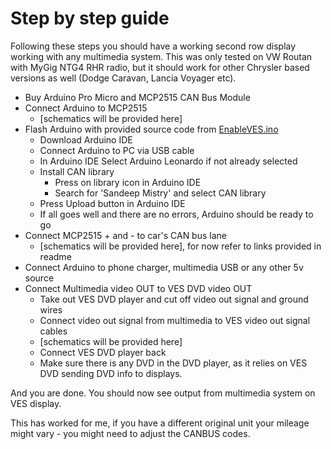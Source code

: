 # Step by step guide

Following these steps you should have a working second row display working with any multimedia system.
This was only tested on VW Routan with MyGig NTG4 RHR radio, but it should work for other 
Chrysler based versions as well (Dodge Caravan, Lancia Voyager etc).

* Buy Arduino Pro Micro and MCP2515 CAN Bus Module
* Connect Arduino to MCP2515
  * [schematics will be provided here]
* Flash Arduino with provided source code from [EnableVES.ino](src%2FEnableVES.ino)
  * Download Arduino IDE
  * Connect Arduino to PC via USB cable
  * In Arduino IDE Select Arduino Leonardo if not already selected
  * Install CAN library
    * Press on library icon in Arduino IDE
    * Search for 'Sandeep Mistry' and select CAN library
  * Press Upload button in Arduino IDE
  * If all goes well and there are no errors, Arduino should be ready to go
* Connect MCP2515 + and - to car's CAN bus lane
  * [schematics will be provided here], for now refer to links provided in readme
* Connect Arduino to phone charger, multimedia USB or any other 5v source
* Connect Multimedia video OUT to VES DVD video OUT
  * Take out VES DVD player and cut off video out signal and ground wires
  * Connect video out signal from multimedia to VES video out signal cables
  * [schematics will be provided here]
  * Connect VES DVD player back
  * Make sure there is any DVD in the DVD player, as it relies on VES DVD sending DVD info to displays.

And you are done. You should now see output from multimedia system on VES display.

This has worked for me, if you have a different original unit your mileage might vary - you might need to adjust the 
CANBUS codes.
